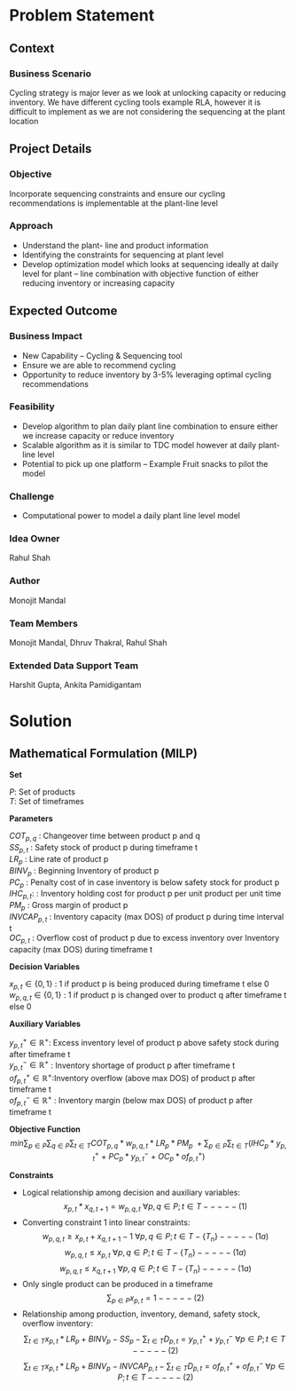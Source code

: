 # Problem Statement
## Context
### Business Scenario
Cycling strategy is major lever as we look at unlocking capacity or reducing inventory. We have different cycling tools example RLA, however it is difficult to implement as we are not considering the sequencing at the plant location 

## Project Details
### Objective
Incorporate sequencing constraints and ensure our cycling recommendations is implementable at the plant-line level 

### Approach
- Understand the plant- line and product information 
- Identifying the constraints for sequencing at plant level 
- Develop optimization model which looks at sequencing ideally at daily level for plant – line combination with objective function of either reducing inventory or increasing capacity 

## Expected Outcome
### Business Impact
- New Capability – Cycling & Sequencing tool
- Ensure we are able to recommend cycling  
- Opportunity to reduce inventory by 3-5% leveraging optimal cycling recommendations 

### Feasibility
- Develop algorithm to plan daily plant line combination to ensure either we increase capacity or reduce inventory 
- Scalable algorithm as it is similar to TDC model however at daily plant-line level 
- Potential to pick up one platform – Example Fruit snacks to pilot the model

### Challenge
- Computational power to model a daily plant line level model

### Idea Owner
Rahul Shah

### Author
Monojit Mandal

### Team Members
Monojit Mandal, Dhruv Thakral, Rahul Shah

### Extended Data Support Team
Harshit Gupta, Ankita Pamidigantam

# Solution
## Mathematical Formulation (MILP)

**Set**

$P:$ Set of products\
$T:$ Set of timeframes

**Parameters**

$COT_{p,q}$ : Changeover time between product p and q\
$SS_{p,t}$ : Safety stock of product p during timeframe t\
$LR_{p}$ : Line rate of product p\
$BINV_{p}$ : Beginning Inventory of product p\
$PC_{p}$ : Penalty cost of in case inventory is below safety stock for product p\
$IHC_{p,t}:$ : Inventory holding cost for product p per unit product per unit time\
$PM_{p}$ : Gross margin of product p\
$INVCAP_{p,t}$ : Inventory capacity (max DOS) of product p during time interval t\
$OC_{p,t}$ : Overflow cost of product p due to excess inventory over Inventory capacity (max DOS) during timeframe t

**Decision Variables**

$x_{p,t}\in \{0,1\}$ : 1 if product p is being produced during timeframe t else 0\
$w_{p,q,t}\in \{0,1\}$ : 1 if product p is changed over to product q after timeframe t else 0

**Auxiliary Variables**

$y_{p,t}^+\in \mathbb{R}^+$: Excess inventory level of product p above safety stock during after timeframe t\
$y_{p,t}^-\in \mathbb{R}^+$ : Inventory shortage of product p after timeframe t\
$of_{p,t}^+\in \mathbb{R}^+$:Inventory overflow (above max DOS) of product p after timeframe t\
$of_{p,t}^-\in \mathbb{R}^+$ : Inventory margin (below max DOS) of product p after timeframe t


**Objective Function**
$$min \sum_{p \in P} \sum_{q \in P} \sum_{t \in T} COT_{p,q}*w_{p,q,t}*LR_{p}*PM_{p}\ + \sum_{p \in P} \sum_{t \in T} \left( IHC_{p}*y_{p,t}^+\ +\ PC_{p}*y_{p,t}^-\ +\ OC_{p}*of_{p,t}^+ \right)$$

**Constraints**
- Logical relationship among decision and auxiliary variables:
$$x_{p,t}*x_{q,t+1} = w_{p,q,t}\ \forall p,q \in P; t \in T-----(1)$$
- Converting constraint 1 into linear constraints:
$$w_{p,q,t} \geq x_{p,t} + x_{q,t+1} - 1\ \forall p,q \in P; t \in T - \{T_{n}\}-----(1a)$$
$$w_{p,q,t} \leq x_{p,t}\ \forall p,q \in P; t \in T - \{T_{n}\}-----(1a)$$
$$w_{p,q,t} \leq x_{q,t+1}\ \forall p,q \in P; t \in T - \{T_{n}\}-----(1a)$$
- Only single product can be produced in a timeframe
$$\sum_{p \in P} x_{p,t} = 1-----(2)$$
- Relationship among production, inventory, demand, safety stock, overflow inventory:
$$\sum_{t \in T} x_{p,t}*LR_{p} + BINV_{p} - SS_{p} - \sum_{t \in T} D_{p,t} = y_{p,t}^+ + y_{p,t}^-\ \forall p \in P;t \in T-----(2)$$
$$\sum_{t \in T} x_{p,t}*LR_{p} + BINV_{p} - INVCAP_{p,t} - \sum_{t \in T} D_{p,t} =of_{p,t}^+ + of_{p,t}^-\ \forall p \in P;t \in T-----(2)$$